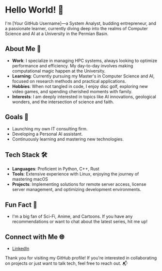 # Hello World! 👋

I'm [Your GitHub Username]—a System Analyst, budding entrepreneur, and a passionate learner, currently diving deep into the realms of Computer Science and AI at a University in the Permian Basin.

## About Me 🚀

- **Work**: I specialize in managing HPC systems, always looking to optimize performance and efficiency. My day-to-day involves making computational magic happen at the University.
- **Learning**: Currently pursuing my Master's in Computer Science and AI, focused on research methods and practical applications.
- **Hobbies**: When not tangled in code, I enjoy disc golf, exploring new video games, and spending cherished moments with family.
- **Interests**: I am deeply interested in topics like AI innovations, geological wonders, and the intersection of science and faith.

## Goals 🎯

- Launching my own IT consulting firm.
- Developing a Personal AI assistant.
- Continuously learning and mastering new technologies.

## Tech Stack 🛠️

- **Languages**: Proficient in Python, C++, Rust
- **Tools**: Extensive experience with Linux, enjoying the journey of mastering macOS
- **Projects**: Implementing solutions for remote server access, license server management, and optimizing development environments.

## Fun Fact 🌟

- I'm a big fan of Sci-Fi, Anime, and Cartoons. If you have any recommendations or want to chat about the latest series, hit me up!

## Connect with Me 🌐

- [LinkedIn](https://www.linkedin.com/in/matthew-fuller-6995b6127/)


Thank you for visiting my GitHub profile! If you're interested in collaborating on projects or just want to talk tech, feel free to reach out. 📬
